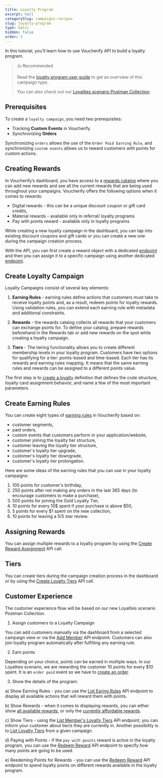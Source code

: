 ```yaml
---
title: Loyalty Program
excerpt: null
categorySlug: campaigns-recipes
slug: loyalty-program
type: basic
hidden: false
order: 5
---
```


In this tutorial, you’ll learn how to use Voucherify API to build a loyalty program.

> 👍 Recommended
>
> Read the [loyalty program user guide](https://support.voucherify.io/article/177-how-to-create-loyalty-program-step-by-step) to get an overview of this campaign type.
>
> You can also check out our [Loyalties scenario Postman Collection](https://www.postman.com/voucherify/workspace/voucherify-s-public-workspace/folder/31663208-c89902a3-6211-48dc-8844-103249c92177).

## Prerequisites
To create a `loyalty campaign`, you need two prerequisites:
- Tracking **Custom Events** in Voucherify
- Synchronizing **Orders**

Synchronizing `orders` allows the use of the `Order Paid Earning Rule`, and synchronizing `custom events` allows us to reward customers with points for custom actions.

## Creating Rewards

In Voucherify’s dashboard, you have access to a [rewards catalog](https://app.voucherify.io/#/app/core/rewards) where you can add new rewards and see all the current rewards that are being used throughout your campaigns. Voucherify offers the following options when it comes to rewards:

- Digital rewards - this can be a unique discount coupon or gift card credits,
- Material rewards - available only in referral/ loyalty programs
- Pay with points reward - available only in loyalty programs

While creating a new loyalty campaign in the dashboard, you can tap into existing discount coupons and gift cards or you can create a new one during the campaign creation process. 

With the API, you can first create a reward object with a dedicated [endpoint](https://www.postman.com/voucherify/workspace/voucherify-s-public-workspace/request/699307-ee3bedd0-981b-4dfc-baee-42e9b311f6bd) and then you can assign it to a specific campaign using another dedicated [endpoint](https://www.postman.com/voucherify/workspace/voucherify-s-public-workspace/request/699307-136170a1-ebd3-49d7-92b0-f5de31e5261d).

## Create Loyalty Campaign

Loyalty Campaigns consist of several key elements:

1. **Earning Rules** - earning rules define actions that customers must take to receive loyalty points and, as a result, redeem points for loyalty rewards. Using validation rules, you can extend each earning rule with metadata and additional constraints.

2. **Rewards** - the rewards catalog collects all rewards that your customers can exchange points for. To define your catalog, prepare rewards beforehand in the Rewards tab or add new rewards on the spot while creating a loyalty campaign.

3. **Tiers** - The tiering functionality allows you to create different membership levels in your loyalty program. Customers have two options for qualifying for a tier: points-based and time-based. Each tier has its rewards and earning rules mapping. It means that the same earning rules and rewards can be assigned to a different points value.

The first step is to [create a loyalty](https://www.postman.com/voucherify/workspace/voucherify-s-public-workspace/request/699307-9858c31e-13bf-453e-aa18-647184c3395a) definition that defines the code structure, loyalty card assignment behavior, and name a few of the most important parameters.

## Create Earning Rules

You can create eight types of [earning rules](https://www.postman.com/voucherify/workspace/voucherify-s-public-workspace/request/699307-e52569c9-7b88-4638-a1f3-b8bebe8ee58a?tab=body) in Voucherify based on: 

- customer segments, 
- paid orders, 
- custom events that customers perform in your application/website,
- customer joining the loyalty tier structure,
- customer leaving the loyalty tier structure,
- customer's loyalty tier upgrade,
- customer's loyalty tier downgrade,
- customer's loyalty tier prolongation.

Here are some ideas of the earning rules that you can use in your loyalty campaigns:

1. 100 points for customer's birthday,
2. 250 points after not making any orders in the last 365 days (to encourage customers to make a purchase),
3. 500 points for joining the Gold Loyalty Tier,
4. 10 points for every 10$ spent if your purchase is above $50,
5. 5 points for every $1 spent on the new collection,
6. 10 points for leaving a 5/5 star review.

## Assigning Rewards

You can assign multiple rewards to a loyalty program by using the [Create Reward Assignment](https://www.postman.com/voucherify/workspace/voucherify-s-public-workspace/request/699307-c3e60c24-99c8-4236-9f0e-11dd4a43bc98?tab=body) API call. 

## Tiers 

You can create tiers during the campaign creation process in the dashboard or by using the [Create Loyalty Tiers](https://www.postman.com/voucherify/workspace/voucherify-s-public-workspace/request/699307-5361f9d7-fa58-4ef5-b1e3-e1dac5be5913?tab=body) API call.

## Customer Experience

The customer experience flow will be based on our new Loyalties scenario Postman Collection.

1. Assign customers to a Loyalty Campaign

You can add customers manually via the dashboard from a selected campaign view or via the [Add Member](https://www.postman.com/voucherify/workspace/voucherify-s-public-workspace/request/31663208-1a9eb97d-3d6c-49af-9642-2749d35bf6ef) API endpoint. Customers can also join loyalty program automatically after fulfilling any earning rule.

2. Earn points

Depending on your choice, points can be earned in multiple ways. In our Loyalties scenario, we are rewarding the customer 10 points for every $10 spent. It is an `order paid` event so we have to [create an order](https://www.postman.com/voucherify/workspace/voucherify-s-public-workspace/request/31663208-11e7ce18-1501-4d74-a67c-039da0dbac68).

3. Show the details of the program:

a) Show Earning Rules - you can use the [List Earing Rules](https://www.postman.com/voucherify/workspace/voucherify-s-public-workspace/request/31663208-f1af855a-9095-4239-9ecb-196cea530b5d?tab=body) API endpoint to display all available actions that will reward them with points. 

b) Show Rewards - when it comes to displaying rewards, you can either show [all available rewards](https://www.postman.com/voucherify/workspace/voucherify-s-public-workspace/request/31663208-9d395784-64b0-4465-98f0-7c1086b3335d), or only the [currently affordable rewards](https://www.postman.com/voucherify/workspace/voucherify-s-public-workspace/request/31663208-796277fc-2e37-4fa1-a542-54cbe8638fcc).

c) Show Tiers - using the [List Member's Loyalty Tiers](https://www.postman.com/voucherify/workspace/voucherify-s-public-workspace/request/31663208-535ac8dc-a91c-4836-92e4-3a972219e6d2?tab=body) API endpoint, you can inform your customer about tier/s they are currently in. Another possibility is to [List Loyalty Tiers](https://www.postman.com/voucherify/workspace/voucherify-s-public-workspace/request/699307-d744a047-ff33-4e0d-b3a4-0db6923bbe02?tab=body) from a given campaign.

d) Paying with Points - if the `pay with points` reward is active in the loyalty program, you can use the [Redeem Reward](https://www.postman.com/voucherify/workspace/voucherify-s-public-workspace/request/699307-80ca2389-7b89-4d2f-b0b0-843e52d4f126) API endpoint to specify how many points are going to be used.

e) Reedeming Points for Rewards - you can use the [Redeem Reward](https://www.postman.com/voucherify/workspace/voucherify-s-public-workspace/request/31663208-36b2ab68-a684-4d85-97f7-e628e39b42da?tab=body) API endpoint to spend loyalty points on different rewards available in the loyalty program.